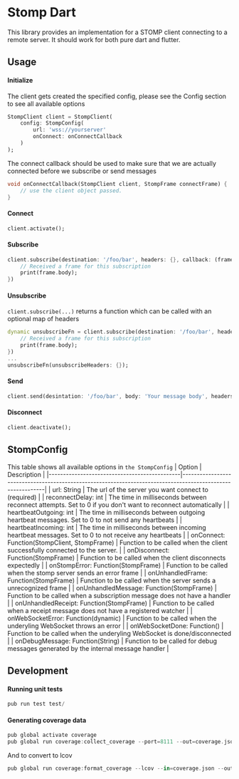 # Stomp Dart
This library provides an implementation for a STOMP client connecting to a remote server. 
It should work for both pure dart and flutter.

## Usage

#### Initialize
The client gets created the specified config, 
please see the Config section to see all available options
```dart
StompClient client = StompClient(
    config: StompConfig(
        url: 'wss://yourserver'
        onConnect: onConnectCallback
    )
);
```
The connect callback should be used to make sure that we are actually connected before we subscribe or send messages
```dart
void onConnectCallback(StompClient client, StompFrame connectFrame) {
    // use the client object passed.
}
```

#### Connect
```dart
client.activate();
```

#### Subscribe
```dart
client.subscribe(destination: '/foo/bar', headers: {}, callback: (frame) {
    // Received a frame for this subscription
    print(frame.body);
})
```

#### Unsubscribe
`client.subscribe(...)` returns a function which can be called with an optional map of headers
```dart
dynamic unsubscribeFn = client.subscribe(destination: '/foo/bar', headers: {}, callback: (frame) {
    // Received a frame for this subscription
    print(frame.body);
})
...
unsubscribeFn(unsubscribeHeaders: {});
```

#### Send
```dart
client.send(desintation: '/foo/bar', body: 'Your message body', headers: {});
```

#### Disconnect
```dart
client.deactivate();
```

## StompConfig
This table shows all available options in `the StompConfig`
| Option                                       | Description                                                                                                |
|----------------------------------------------|------------------------------------------------------------------------------------------------------------|
| url: String                                  | The url of the server you want connect to (required)                                                       |
| reconnectDelay: int                          | The time in milliseconds between reconnect attempts. Set to 0 if you don't want to reconnect automatically |
| heartbeatOutgoing: int                       | The time in milliseconds between outgoing heartbeat messages. Set to 0 to not send any heartbeats          |
| heartbeatIncoming: int                       | The time in milliseconds between incoming heartbeat messages. Set to 0 to not receive any heartbeats       |
| onConnect: Function(StompClient, StompFrame) | Function to be called when the client successfully connected to the server.                                |
| onDisconnect: Function(StompFrame)           | Function to be called when the client disconnects expectedly                                               |
| onStompError: Function(StompFrame)           | Function to be called when the stomp server sends an error frame                                           |
| onUnhandledFrame: Function(StompFrame)       | Function to be called when the server sends a unrecognized frame                                           |
| onUnhandledMessage: Function(StompFrame)     | Function to be called when a subscription message does not have a handler                                  |
| onUnhandledReceipt: Function(StompFrame)     | Function to be called when a receipt message does not have a registered watcher                            |
| onWebSocketError: Function(dynamic)          | Function to be called when the underyling WebSocket throws an error                                        |
| onWebSocketDone: Function()                  | Function to be called when the underyling WebSocket is done/disconnected                                   |
| onDebugMessage: Function(String)             | Function to be called for debug messages generated by the internal message handler                         |


## Development

#### Running unit tests
```dart
pub run test test/
```

#### Generating coverage data
```dart
pub global activate coverage
pub global run coverage:collect_coverage --port=8111 --out=coverage.json --wait-paused --resume-isolates & dart --disable-service-auth-codes --enable-vm-service=8111 --pause-isolates-on-exit test/test_all.dart
```
And to convert to lcov
```dart
pub global run coverage:format_coverage --lcov --in=coverage.json --out=lcov.info --packages=.packages --report-on=lib
```